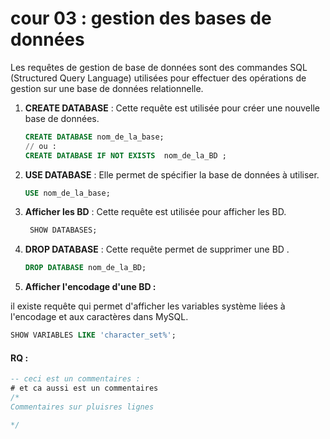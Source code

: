 # cour 03 : gestion des bases de données

Les requêtes de gestion de base de données sont des commandes SQL (Structured Query Language) utilisées pour effectuer des opérations de gestion sur une base de données relationnelle. 

1. **CREATE DATABASE** : Cette requête est utilisée pour créer une nouvelle base de données.

   ```sql
   CREATE DATABASE nom_de_la_base;
   // ou :
   CREATE DATABASE IF NOT EXISTS  nom_de_la_BD ;
   ```

2. **USE DATABASE** : Elle permet de spécifier la base de données à utiliser.

   ```sql
   USE nom_de_la_base;
   ```

3. **Afficher les BD** : Cette requête est utilisée pour afficher les BD.

   ```sql
    SHOW DATABASES;
   ```



4. **DROP DATABASE** : Cette requête permet de supprimer une BD .

   ```sql
   DROP DATABASE nom_de_la_BD;
   ```
5. **Afficher l'encodage d'une BD :**

il existe  requête qui permet d'afficher les variables système liées à l'encodage et aux caractères dans MySQL. 

```sql
SHOW VARIABLES LIKE 'character_set%';
```

#### RQ :

```sql
-- ceci est un commentaires :
# et ca aussi est un commentaires 
/*
Commentaires sur pluisres lignes 

*/

```